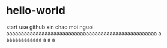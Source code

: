 # hello-world
start use github
xin chao moi nguoi aaaaaaaaaaaaaaaaaaaaaaaaaaaaaaaaaaaaaaaaaaaaaaaaaaa
a
aaaaaaaaaaaa
a
a
a
